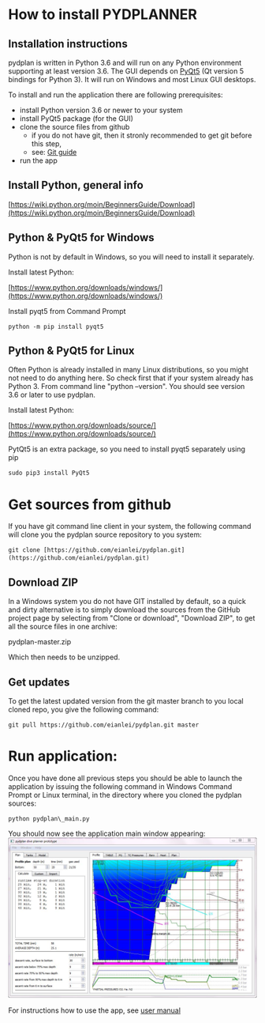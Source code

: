 # How to install PYDPLANNER



## Installation instructions

pydplan is written in Python 3.6 and will run on any Python environment supporting at least version 3.6. The GUI depends on [PyQt5](https://pypi.python.org/pypi/PyQt5) (Qt version 5 bindings for Python 3). It will run on Windows and most Linux GUI desktops.

To install and run the application there are following prerequisites:

- install Python version 3.6 or newer to your system
- install PyQt5 package (for the GUI)
- clone the source files from github
  - if you do not have git, then it stronly recommended to get git before this step, 
  - see: [Git guide](http://rogerdudler.github.io/git-guide/)
- run the app

## Install Python, general info

[https://wiki.python.org/moin/BeginnersGuide/Download](https://wiki.python.org/moin/BeginnersGuide/Download)

## Python &amp; PyQt5 for Windows

Python is not by default in Windows, so you will need to install it separately.

Install latest Python:

[https://www.python.org/downloads/windows/](https://www.python.org/downloads/windows/)

Install pyqt5 from Command Prompt
```
python -m pip install pyqt5
```

## Python &amp; PyQt5 for Linux

Often Python is already installed in many Linux distributions, so you might not need to do anything here. So check first that if your system already has Python 3. From command line &quot;python –version&quot;. You should see version 3.6 or later to use pydplan.

Install latest Python:

[https://www.python.org/downloads/source/](https://www.python.org/downloads/source/)

PytQt5 is an extra package, so you need to install pyqt5 separately using pip
```
sudo pip3 install PyQt5
```
# Get sources from github

If you have git command line client in your system, the following command will clone you the pydplan source repository to you system:
```
git clone [https://github.com/eianlei/pydplan.git](https://github.com/eianlei/pydplan.git)
```
## Download ZIP

In a Windows system you do not have GIT installed by default, so a quick and dirty alternative is to simply download the sources from the GitHub project page by selecting from &quot;Clone or download&quot;, &quot;Download ZIP&quot;, to get all the source files in one archive:

pydplan-master.zip

Which then needs to be unzipped.

## Get updates
To get the latest updated version from the git master branch to you local cloned repo, you give the following command:
```
git pull https://github.com/eianlei/pydplan.git master
```

# Run application:

Once you have done all previous steps you should be able to launch the application by issuing the following command in Windows Command Prompt or Linux terminal, in the directory where you cloned the pydplan sources:
```
python pydplan\_main.py
```
You should now see the application main window appearing:
![mainwin-shorturl](/doc/pyd_mainscreen.JPG)

For instructions how to use the app, see
[user manual](/doc/user_manual.md)

